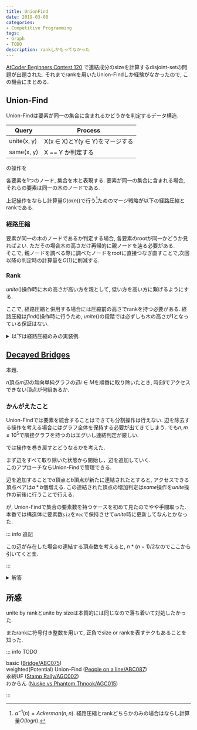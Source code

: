```yaml
---
title: UnionFind
date: 2019-03-08
categories:
- Competitive Programming
tags:
- Graph
- TODO
description: rankしかもってなかった
---
```


[AtCoder Beginners Contest 120](https://atcoder.jp/contests/abc120) で連結成分のsizeを計算するdisjoint-setの問題が出題された.
それまでrankを用いたUnion-Findしか経験がなかったので, この機会にまとめる.

## Union-Find
Union-Findは要素が同一の集合に含まれるかどうかを判定するデータ構造.

| Query      | Process       |
|------------|---------------|
| unite(x, y)|X(x $\in$ X)とY(y $\in$ Y)をマージする |
| same(x, y) |X == Y か判定する   |

の操作を

各要素を1つのノード, 集合を木と表現する.
要素が同一の集合に含まれる場合, それらの要素は同一の木のノードである.


上記操作をならし計算量$O(\alpha(n))$で行う[^1]ためのマージ戦略が以下の経路圧縮とrankである.

### 経路圧縮
要素が同一の木のノードであるか判定する場合, 各要素のrootが同一かどうか見ればよい.
ただその場合木の高さだけ再帰的に親ノードを辿る必要がある.  
そこで, 親ノードを調べる際に調べたノードをrootに直接つなぎ直すことで,次回以降の判定時の計算量を$O(1)$に削減する.


### Rank
$unite()$操作時に木の高さが高い方を親として, 低い方を高い方に繋げるようにする.

ここで, 経路圧縮と併用する場合には圧縮前の高さでrankを持つ必要がある.
経路圧縮は$find()$操作時に行うため, $unite()$の段階では必ずしも木の高さが$1$となっている保証はない.

<details>
<summary>以下は経路圧縮のみの実装例.</summary>
<div>

```rust
struct UnionFind {
  par: Vec<usize>,
}

impl UnionFind {
  fn new(n: usize) -> Self {
    UnionFind {
      par: (0..n).collect(),
    }
  }

  fn unite(&mut self, x: usize, y: usize) {
    let px = self.find(x);
    let py = self.find(y);
    if px == py { return; }
    self.par[py] = px;
  }

  fn same(&mut self, x: usize, y: usize) -> bool {
    self.find(x) == self.find(y)
  }

  fn find(&mut self, x: usize) -> usize {
    if self.par[x] == x { x }
    else {
      // 経路圧縮
      let p = self.par[x];
      self.par[x] = self.find(p);
      self.par[x]
    }
  }
}
```
</div>
</details>

## [Decayed Bridges](https://atcoder.jp/contests/abc120/tasks/abc120_d)

本題.

$n$頂点$m$辺の無向単純グラフの辺$i \in M$を順番に取り除いたとき, 時刻$i$でアクセスできない頂点が何組あるか.

### かんがえたこと

Union-Findでは要素を統合することはできても分割操作は行えない.
辺を除去する操作を考える場合にはグラフ全体を保持する必要が出てきてしまう. でも$n, m \leq 10^5$で隣接グラフを持つのはエグいし連結判定が厳しい.

では操作を巻き戻すとどうなるかを考えた.

まず辺をすべて取り除いた状態から開始し，辺を追加していく.  
このアプローチならUnion-Findで管理できる.

辺を追加することで$a$頂点と$b$頂点が新たに連結されたとすると, アクセスできる頂点ペアは$a * b$個増える.
この連結された頂点の増加判定は$same$操作を$unite$操作の前後に行うことで行える.

が, Union-Findで集合の要素数を持つケースを初めて見たのでやや手間取った. 本番では構造体に要素数`siz`を`Vec`で保持させて$unite$時に更新してなんとかなった.

::: info 追記

この辺が存在した場合の連結する頂点数を考えると, $n * (n - 1) / 2$なのでここから引いてくと楽.

:::

<details>
<summary>解答</summary>
<div>

```rust
fn main() {
    let (n, m) = {
        let i = read::<usize>();
        (i[0], i[1])
    };

    let mut ab = Vec::new();
    for _ in 0..m {
        let (a, b) = {
            let i = read::<usize>();
            (i[0], i[1])
        };
        ab.push((a, b));
    }

    let mut uf = UnionFind::new(n + 1);
    let mut cost = n * (n - 1) / 2;
    let mut ans = Vec::new();

    for (a, b) in ab.into_iter().rev() {
        ans.push(cost);
        if uf.same(a, b) { continue; }
        let pa = uf.find(a);
        let pb = uf.find(b);
        let c = uf.siz[pa] * uf.siz[pb];
        uf.unite(a, b);
        cost -= c;
    }

    for a in ans.iter().rev() {
        println!("{}", a);
    }
}
```
</div>
</details>

## 所感
unite by rankとunite by sizeは本質的には同じなので落ち着いて対処したかった.

またrankに符号付き整数を用いて, 正負でsize or rankを表すテクもあることを知った.

::: info TODO

basic ([Bridge/ABC075](https://atcoder.jp/contests/abc075/tasks/abc075_c))  
weighted(Potential) Union-Find ([People on a line/ABC087](https://atcoder.jp/contests/abc087/tasks/arc090_b))  
永続UF ([Stamp Rally/AGC002](https://agc002.contest.atcoder.jp/tasks/agc002_d))  
わからん ([Nuske vs Phantom Thnook/AGC015](https://agc015.contest.atcoder.jp/tasks/agc015_c))

:::

[^1]: $\alpha^{-1}(n) = Ackerman(n, n)$. 経路圧縮とrankどちらかのみの場合はならし計算量$O(log n)$.
